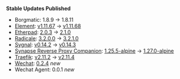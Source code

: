 **Stable Updates Published**

* Borgmatic: 1.8.9 -> 1.8.11
* [Element](https://github.com/element-hq/element-web): [v1.11.67](https://github.com/element-hq/element-web/releases/tag/v1.11.67) -> [v1.11.68](https://github.com/element-hq/element-web/releases/tag/v1.11.68)
* [Etherpad](https://github.com/ether/etherpad-lite): [2.0.3](https://github.com/ether/etherpad-lite/releases/tag/2.0.3) -> [2.1.0](https://github.com/ether/etherpad-lite/releases/tag/2.1.0)
* [Radicale](https://github.com/tomsquest/docker-radicale): [3.2.0.0](https://github.com/tomsquest/docker-radicale/releases/tag/3.2.0.0) -> [3.2.1.0](https://github.com/tomsquest/docker-radicale/releases/tag/3.2.1.0)
* [Sygnal](https://github.com/matrix-org/sygnal): [v0.14.2](https://github.com/matrix-org/sygnal/releases/tag/v0.14.2) -> [v0.14.3](https://github.com/matrix-org/sygnal/releases/tag/v0.14.3)
* [Synapse Reverse Proxy Companion](https://github.com/nginx/nginx): [1.25.5-alpine](https://github.com/nginx/nginx/releases/tag/release-1.25.5) -> [1.27.0-alpine](https://github.com/nginx/nginx/releases/tag/release-1.27.0)
* [Traefik](https://github.com/traefik/traefik): [v2.11.2](https://github.com/traefik/traefik/releases/tag/v2.11.2) -> [v2.11.4](https://github.com/traefik/traefik/releases/tag/v2.11.4)
* [Wechat](https://github.com/duo/matrix-wechat): [0.2.4](https://github.com/duo/matrix-wechat/releases/tag/0.2.4) _new_
* Wechat Agent: 0.0.1 _new_
